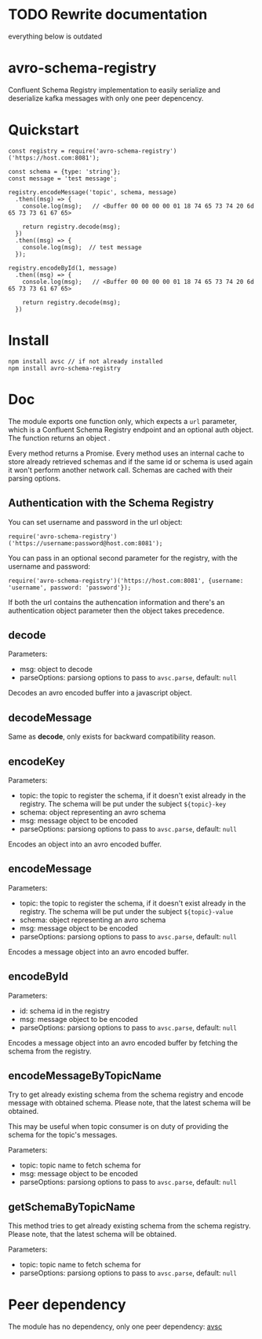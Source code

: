 # TODO Rewrite documentation

everything below is outdated

# avro-schema-registry

Confluent Schema Registry implementation to easily serialize and deserialize kafka messages with only one peer depencency.

# Quickstart

```
const registry = require('avro-schema-registry')('https://host.com:8081');

const schema = {type: 'string'};
const message = 'test message';

registry.encodeMessage('topic', schema, message)
  .then((msg) => {
    console.log(msg);   // <Buffer 00 00 00 00 01 18 74 65 73 74 20 6d 65 73 73 61 67 65>

    return registry.decode(msg);
  })
  .then((msg) => {
    console.log(msg);  // test message
  });

registry.encodeById(1, message)
  .then((msg) => {
    console.log(msg);   // <Buffer 00 00 00 00 01 18 74 65 73 74 20 6d 65 73 73 61 67 65>

    return registry.decode(msg);
  })

```

# Install

```
npm install avsc // if not already installed
npm install avro-schema-registry
```

# Doc

The module exports one function only, which expects a `url` parameter, which is a Confluent Schema Registry endpoint and an optional auth object. The function returns an object .

Every method returns a Promise. Every method uses an internal cache to store already retrieved schemas and if the same id or schema is used again it won't perform another network call. Schemas are cached with their parsing options.

## Authentication with the Schema Registry

You can set username and password in the url object:

```
require('avro-schema-registry')('https://username:password@host.com:8081');
```

You can pass in an optional second parameter for the registry, with the username and password:

```
require('avro-schema-registry')('https://host.com:8081', {username: 'username', password: 'password'});
```

If both the url contains the authencation information and there's an authentication object parameter then the object takes precedence.

## decode

Parameters:

- msg: object to decode
- parseOptions: parsiong options to pass to `avsc.parse`, default: `null`

Decodes an avro encoded buffer into a javascript object.

## decodeMessage

Same as **decode**, only exists for backward compatibility reason.

## encodeKey

Parameters:

- topic: the topic to register the schema, if it doesn't exist already in the registry. The schema will be put under the subject `${topic}-key`
- schema: object representing an avro schema
- msg: message object to be encoded
- parseOptions: parsiong options to pass to `avsc.parse`, default: `null`

Encodes an object into an avro encoded buffer.

## encodeMessage

Parameters:

- topic: the topic to register the schema, if it doesn't exist already in the registry. The schema will be put under the subject `${topic}-value`
- schema: object representing an avro schema
- msg: message object to be encoded
- parseOptions: parsiong options to pass to `avsc.parse`, default: `null`

Encodes a message object into an avro encoded buffer.

## encodeById

Parameters:

- id: schema id in the registry
- msg: message object to be encoded
- parseOptions: parsiong options to pass to `avsc.parse`, default: `null`

Encodes a message object into an avro encoded buffer by fetching the schema from the registry.

## encodeMessageByTopicName

Try to get already existing schema from the schema registry and encode message with obtained schema. Please note, that the latest schema will be obtained.

This may be useful when topic consumer is on duty of providing the schema for the topic's messages.

Parameters:

- topic: topic name to fetch schema for
- msg: message object to be encoded
- parseOptions: parsiong options to pass to `avsc.parse`, default: `null`

## getSchemaByTopicName

This method tries to get already existing schema from the schema registry. Please note, that the latest schema will be obtained.

Parameters:

- topic: topic name to fetch schema for
- parseOptions: parsiong options to pass to `avsc.parse`, default: `null`

# Peer dependency

The module has no dependency, only one peer dependency: [avsc](https://github.com/mtth/avsc)
